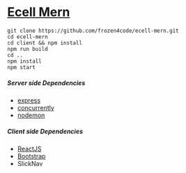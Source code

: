 # [Ecell Mern](https://github.com/frozen4code/ecell-mern.git)
~~~shell
git clone https://github.com/frozen4code/ecell-mern.git
cd ecell-mern
cd client && npm install
npm run build
cd ..
npm install
npm start
~~~

##### Server side Dependencies

* [express](https://expressjs.com/)
* [concurrently](https://www.npmjs.com/package/concurrently)
* [nodemon](https://www.npmjs.com/package/nodemon)


##### Client side Dependencies
* [ReactJS](https://reactjs.org/)
* [Bootstrap](https://getbootstrap.com/)
* SlickNav

